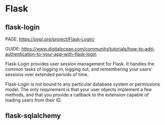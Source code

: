 # Flask
## flask-login
PAGE: https://pypi.org/project/Flask-Login/

GUIDE: https://www.digitalocean.com/community/tutorials/how-to-add-authentication-to-your-app-with-flask-login

Flask-Login provides user session management for Flask. It handles the common tasks of logging in, logging out, and remembering your users' sessions over extended periods of time.

Flask-Login is not bound to any particular database system or permissions model. The only requirement is that your user objects implement a few methods, and that you provide a callback to the extension capable of loading users from their ID.

## flask-sqlalchemy
